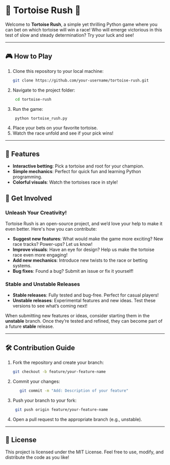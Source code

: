 # 🐢 Tortoise Rush 🏁

Welcome to **Tortoise Rush**, a simple yet thrilling Python game where you can bet on which tortoise will win a race! Who will emerge victorious in this test of slow and steady determination? Try your luck and see!

---

## 🎮 How to Play
1. Clone this repository to your local machine:
   ```bash
   git clone https://github.com/your-username/tortoise-rush.git

2. Navigate to the project folder:
   ```bash
    cd tortoise-rush
3. Run the game: 
   ```bash
    python tortoise_rush.py
4. Place your bets on your favorite tortoise.
5. Watch the race unfold and see if your pick wins!

---

## 🌟 Features
- **Interactive betting**: Pick a tortoise and root for your champion.
- **Simple mechanics**: Perfect for quick fun and learning Python programming.
- **Colorful visuals**: Watch the tortoises race in style!

## 🚀 Get Involved

### Unleash Your Creativity!
Tortoise Rush is an open-source project, and we’d love your help to make it even better. Here's how you can contribute:
- **Suggest new features**: What would make the game more exciting? New race tracks? Power-ups? Let us know!
- **Improve visuals**: Have an eye for design? Help us make the tortoise race even more engaging!
- **Add new mechanics**: Introduce new twists to the race or betting systems.
- **Bug fixes**: Found a bug? Submit an issue or fix it yourself!

### Stable and Unstable Releases
- **Stable releases**: Fully tested and bug-free. Perfect for casual players!
- **Unstable releases**: Experimental features and new ideas. Test these versions to see what’s coming next!

When submitting new features or ideas, consider starting them in the **unstable** branch. Once they’re tested and refined, they can become part of a future **stable** release.

---

## 🛠️ Contribution Guide
1. Fork the repository and create your branch:
   ```bash
   git checkout -b feature/your-feature-name
2. Commit your changes:
   ```bash
      git commit -m "Add: Description of your feature"
3. Push your branch to your fork:
   ```bash
    git push origin feature/your-feature-name
4. Open a pull request to the appropriate branch (e.g., unstable).

---

## 📜 License
This project is licensed under the MIT License. Feel free to use, modify, and distribute the code as you like!
